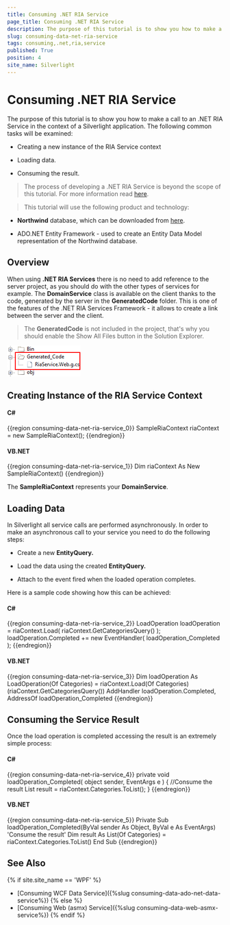 ```yaml
---
title: Consuming .NET RIA Service
page_title: Consuming .NET RIA Service
description: The purpose of this tutorial is to show you how to make a call to an .NET RIA Service in the context of a Silverlight application.
slug: consuming-data-net-ria-service
tags: consuming,.net,ria,service
published: True
position: 4
site_name: Silverlight
---
```


# Consuming .NET RIA Service


The purpose of this tutorial is to show you how to make a call to an .NET RIA Service in the context of a Silverlight application. The following common tasks will be examined:

* Creating a new instance of the RIA Service context

* Loading data.

* Consuming the result. 

>The process of developing a .NET RIA Service is beyond the scope of this tutorial. For more information read [here](http://msdn.microsoft.com/en-us/magazine/dd695920.aspx).

>This tutorial will use the following product and technology:

* __Northwind__ database, which can be downloaded from [here](http://www.microsoft.com/downloads/details.aspx?FamilyID=06616212-0356-46A0-8DA2-EEBC53A68034&displaylang=en). 


* ADO.NET Entity Framework - used to create an Entity Data Model representation of the Northwind database.

## Overview

When using __.NET RIA Services__ there is no need to add reference to the server project, as you should do with the other types of services for example. The __DomainService__ class is available on the client thanks to the code, generated by the server in the __GeneratedCode__ folder. This is one of the features of the .NET RIA Services Framework - it allows to create a link between the server and the client.

>The __GeneratedCode__ is not included in the project, that's why you should enable the Show All Files button in the Solution Explorer.

![Common Consuming Data Ria Service 010](images/Common_ConsumingDataRiaService_010.png)

## Creating Instance of the RIA Service Context

#### __C#__

{{region consuming-data-net-ria-service_0}}
	SampleRiaContext riaContext = new SampleRiaContext();
	{{endregion}}



#### __VB.NET__

{{region consuming-data-net-ria-service_1}}
	Dim riaContext As New SampleRiaContext()
	{{endregion}}



The __SampleRiaContext__ represents your __DomainService__.  

## Loading Data

In Silverlight all service calls are performed asynchronously. In order to make an asynchronous call to your service you need to do the following steps:

* Create a new __EntityQuery.__

* Load the data using the created __EntityQuery.__

* Attach to the event fired when the loaded operation completes.

Here is a sample code showing how this can be achieved: 

#### __C#__

{{region consuming-data-net-ria-service_2}}
	LoadOperation<Categories> loadOperation = riaContext.Load<Categories>( riaContext.GetCategoriesQuery() );
	loadOperation.Completed += new EventHandler( loadOperation_Completed );
	{{endregion}}



#### __VB.NET__

{{region consuming-data-net-ria-service_3}}
	Dim loadOperation As LoadOperation(Of Categories) = riaContext.Load(Of Categories)(riaContext.GetCategoriesQuery())
	AddHandler loadOperation.Completed, AddressOf loadOperation_Completed
	{{endregion}}



## Consuming the Service Result

Once the load operation is completed accessing the result is an extremely simple process:

#### __C#__

{{region consuming-data-net-ria-service_4}}
	private void loadOperation_Completed( object sender, EventArgs e )
	{
	    //Consume the result
	    List<Categories> result = riaContext.Categories.ToList();
	}
	{{endregion}}



#### __VB.NET__

{{region consuming-data-net-ria-service_5}}
	Private Sub loadOperation_Completed(ByVal sender As Object, ByVal e As EventArgs)
	    'Consume the result'
	    Dim result As List(Of Categories) = riaContext.Categories.ToList()
	End Sub
	{{endregion}}



## See Also
{% if site.site_name == 'WPF' %} 
 * [Consuming WCF Data Service]({%slug consuming-data-ado-net-data-service%})
{% else %}
 * [Consuming Web (asmx) Service]({%slug consuming-data-web-asmx-service%})
{% endif %}